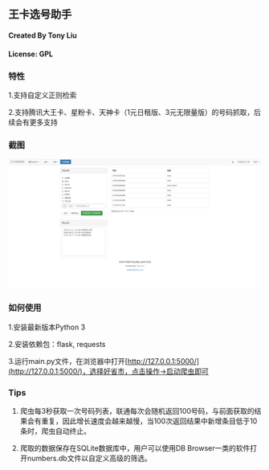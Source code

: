 ## 王卡选号助手
#### Created By Tony Liu
#### License: GPL

### 特性

1.支持自定义正则检索

2.支持腾讯大王卡、星粉卡、天神卡（1元日租版、3元无限量版）的号码抓取，后续会有更多支持

### 截图

![](screenshot.png)

### 如何使用

1.安装最新版本Python 3

2.安装依赖包：flask, requests

3.运行main.py文件，在浏览器中打开[http://127.0.0.1:5000/](http://127.0.0.1:5000/)，选择好省市，点击操作->启动爬虫即可

### Tips

1. 爬虫每3秒获取一次号码列表，联通每次会随机返回100号码，与前面获取的结果会有重复，因此增长速度会越来越慢，当100次返回结果中新增条目低于10条时，爬虫自动终止。

2. 爬取的数据保存在SQLite数据库中，用户可以使用DB Browser一类的软件打开numbers.db文件以自定义高级的筛选。
